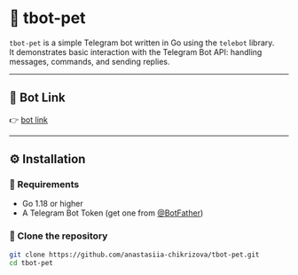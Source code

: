 # 🤖 tbot-pet

`tbot-pet` is a simple Telegram bot written in Go using the `telebot` library.  
It demonstrates basic interaction with the Telegram Bot API: handling messages, commands, and sending replies.

---

## 🔗 Bot Link

👉 [bot link](https://t.me/achikrizova_bot)

---

## ⚙️ Installation

### 🔸 Requirements

- Go 1.18 or higher
- A Telegram Bot Token (get one from [@BotFather](https://t.me/BotFather))

### 🔸 Clone the repository

```bash
git clone https://github.com/anastasiia-chikrizova/tbot-pet.git
cd tbot-pet
